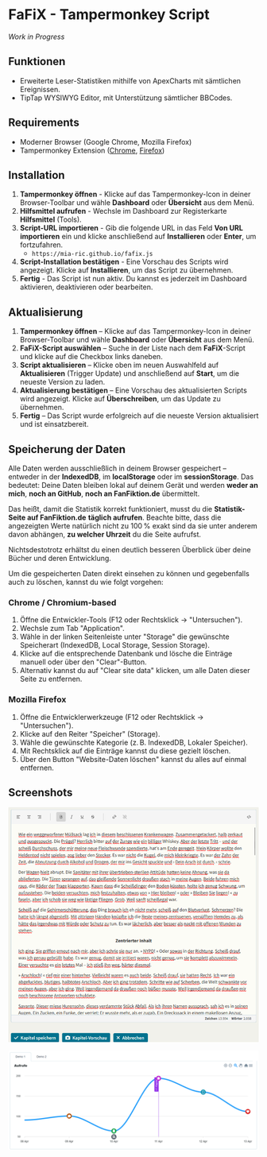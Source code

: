 FaFiX - Tampermonkey Script
===========================

_Work in Progress_

## Funktionen
- Erweiterte Leser-Statistiken mithilfe von ApexCharts mit sämtlichen Ereignissen.
- TipTap WYSIWYG Editor, mit Unterstützung sämtlicher BBCodes.

## Requirements
- Moderner Browser (Google Chrome, Mozilla Firefox)
- Tampermonkey Extension ([Chrome](https://chrome.google.com/webstore/detail/tampermonkey/dhdgffkkebhmkfjojejmpbldmpobfkfo), [Firefox](https://addons.mozilla.org/de/firefox/addon/tampermonkey/))

## Installation
1. **Tampermonkey öffnen** - Klicke auf das Tampermonkey-Icon in deiner Browser-Toolbar und wähle 
   **Dashboard** oder **Übersicht** aus dem Menü.
2. **Hilfsmittel aufrufen** - Wechsle im Dashboard zur Registerkarte **Hilfsmittel** (Tools).
3. **Script-URL importieren** - Gib die folgende URL in das Feld **Von URL importieren** ein und 
   klicke anschließend auf **Installieren** oder **Enter**, um fortzufahren.
   - `https://mia-ric.github.io/fafix.js`  
4. **Script-Installation bestätigen** - Eine Vorschau des Scripts wird angezeigt. Klicke auf 
   **Installieren**, um das Script zu übernehmen.
5. **Fertig** - Das Script ist nun aktiv. Du kannst es jederzeit im Dashboard aktivieren, 
   deaktivieren oder bearbeiten.

## Aktualisierung
1. **Tampermonkey öffnen** – Klicke auf das Tampermonkey-Icon in deiner Browser-Toolbar und wähle
   **Dashboard** oder **Übersicht** aus dem Menü.
2. **FaFiX-Script auswählen** – Suche in der Liste nach dem **FaFiX**-Script und klicke auf die 
   Checkbox links daneben.
3. **Script aktualisieren** – Klicke oben im neuen Auswahlfeld auf **Aktualisieren** (Trigger Update) 
   und anschließend auf **Start**, um die neueste Version zu laden.
4. **Aktualisierung bestätigen** – Eine Vorschau des aktualisierten Scripts wird angezeigt. Klicke 
   auf **Überschreiben**, um das Update zu übernehmen.
5. **Fertig** – Das Script wurde erfolgreich auf die neueste Version aktualisiert und ist einsatzbereit.

## Speicherung der Daten
Alle Daten werden ausschließlich in deinem Browser gespeichert – entweder in der **IndexedDB**, im 
**localStorage** oder im **sessionStorage**. Das bedeutet: Deine Daten bleiben lokal auf deinem Gerät 
und werden **weder an mich**, **noch an GitHub**, **noch an FanFiktion.de** übermittelt.

Das heißt, damit die Statistik korrekt funktioniert, musst du die **Statistik-Seite auf FanFiktion.de**
**täglich aufrufen**. Beachte bitte, dass die angezeigten Werte natürlich nicht zu 100 % exakt sind 
da sie unter anderem davon abhängen, **zu welcher Uhrzeit** du die Seite aufrufst.

Nichtsdestotrotz erhältst du einen deutlich besseren Überblick über deine Bücher und deren Entwicklung.

Um die gespeicherten Daten direkt einsehen zu können und gegebenfalls auch zu löschen, kannst du wie 
folgt vorgehen:

### Chrome / Chromium-based
1. Öffne die Entwickler-Tools (F12 oder Rechtsklick → "Untersuchen").
2. Wechsle zum Tab "Application".
3. Wähle in der linken Seitenleiste unter "Storage" die gewünschte Speicherart (IndexedDB, Local Storage, Session Storage).
4. Klicke auf die entsprechende Datenbank und lösche die Einträge manuell oder über den "Clear"-Button.
5. Alternativ kannst du auf "Clear site data" klicken, um alle Daten dieser Seite zu entfernen.

### Mozilla Firefox
1. Öffne die Entwicklerwerkzeuge (F12 oder Rechtsklick → "Untersuchen").
2. Klicke auf den Reiter "Speicher" (Storage).
3. Wähle die gewünschte Kategorie (z. B. IndexedDB, Lokaler Speicher).
4. Mit Rechtsklick auf die Einträge kannst du diese gezielt löschen.
5. Über den Button "Website-Daten löschen" kannst du alles auf einmal entfernen.

## Screenshots
![Editor](./assets/editor.png)

![Charts](./assets/chart.png)
